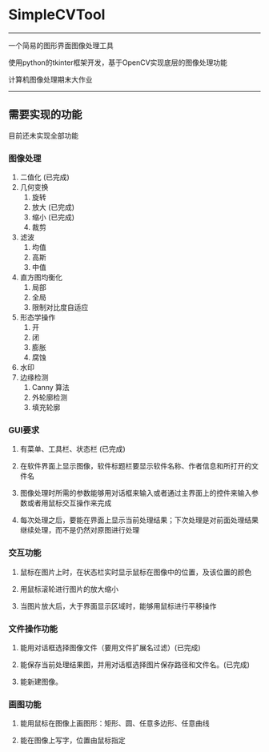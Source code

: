 # SimpleCVTool
---
一个简易的图形界面图像处理工具

使用python的tkinter框架开发，基于OpenCV实现底层的图像处理功能

计算机图像处理期末大作业

---


## 需要实现的功能

目前还未实现全部功能

### 图像处理

1. 二值化 (已完成)
2. 几何变换 
    1. 旋转 
    2. 放大 (已完成)
    3. 缩小 (已完成)
    4. 裁剪 
3. 滤波
    1. 均值 
    2. 高斯  
    3. 中值 
4. 直方图均衡化 
    1. 局部 
    2. 全局 
    3. 限制对比度自适应 
5. 形态学操作 
    1. 开 
    2. 闭 
    3. 膨胀 
    4. 腐蚀 
6. 水印 
7. 边缘检测
    1. Canny 算法
    2. 外轮廓检测
    3. 填充轮廓

### GUI要求
1. 有菜单、工具栏、状态栏 (已完成)

2. 在软件界面上显示图像，软件标题栏要显示软件名称、作者信息和所打开的文件名

3. 图像处理时所需的参数能够用对话框来输入或者通过主界面上的控件来输入参数或者用鼠标交互操作来完成

4. 每次处理之后，要能在界面上显示当前处理结果；下次处理是对前面处理结果继续处理，而不是仍然对原图进行处理


### 交互功能
1. 鼠标在图片上时，在状态栏实时显示鼠标在图像中的位置，及该位置的颜色

2. 用鼠标滚轮进行图片的放大缩小

3. 当图片放大后，大于界面显示区域时，能够用鼠标进行平移操作

### 文件操作功能
1. 能用对话框选择图像文件（要用文件扩展名过滤）(已完成)

2. 能保存当前处理结果图，并用对话框选择图片保存路径和文件名。(已完成)

3. 能新建图像。

### 画图功能

1. 能用鼠标在图像上画图形：矩形、圆、任意多边形、任意曲线

2. 能在图像上写字，位置由鼠标指定